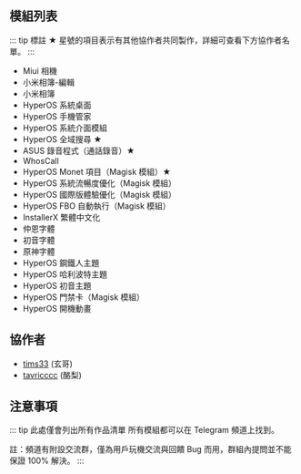 ## 模組列表

::: tip
標註 ★ 星號的項目表示有其他協作者共同製作，詳細可查看下方協作者名單。
:::

- Miui 相機
- 小米相簿-編輯
- 小米相簿
- HyperOS 系統桌面
- HyperOS 手機管家
- HyperOS 系統介面模組
- HyperOS 全域搜尋 ★
- ASUS 錄音程式（通話錄音）★
- WhosCall
- HyperOS Monet 項目（Magisk 模組）★
- HyperOS 系統流暢度優化（Magisk 模組）
- HyperOS 國際版體驗優化（Magisk 模組）
- HyperOS FBO 自動執行（Magisk 模組）
- InstallerX 繁體中文化
- 仲恩字體
- 初音字體
- 原神字體
- HyperOS 鋼鐵人主題
- HyperOS 哈利波特主題
- HyperOS 初音主題
- HyperOS 門禁卡（Magisk 模組）
- HyperOS 開機動畫

## 協作者

- [tims33](https://t.me/tims33) (玄哥)
- [tavricccc](https://t.me/tavricccc) (酪梨)


## 注意事項

::: tip
此處僅會列出所有作品清單
所有模組都可以在 Telegram 頻道上找到。

註：頻道有附設交流群，僅為用戶玩機交流與回饋 Bug 而用，群組內提問並不能保證 100% 解決。
:::
